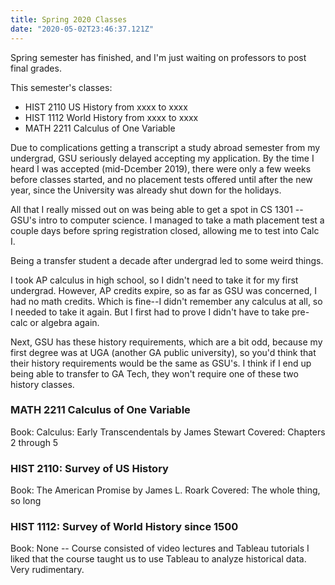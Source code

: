 ```yaml
---
title: Spring 2020 Classes
date: "2020-05-02T23:46:37.121Z"
---
```


Spring semester has finished, and I'm just waiting on professors to post final grades.

This semester's classes:
- HIST 2110 US History from xxxx to xxxx
- HIST 1112 World History from xxxx to xxxx
- MATH 2211 Calculus of One Variable

Due to complications getting a transcript a study abroad semester from my undergrad, GSU seriously delayed accepting my application. By the time I heard I was accepted (mid-Dcember 2019), there were only a few weeks before classes started, and no placement tests offered until after the new year, since the University was already shut down for the holidays.

All that I really missed out on was being able to get a spot in CS 1301 -- GSU's intro to computer science. I managed to take a math placement test a couple days before spring registration closed, allowing me to test into Calc I.

Being a transfer student a decade after undergrad led to some weird things.

I took AP calculus in high school, so I didn't need to take it for my first undergrad. However, AP credits expire, so as far as GSU was concerned, I had no math credits. Which is fine--I didn't remember any calculus at all, so I needed to take it again. But I first had to prove I didn't have to take pre-calc or algebra again.

Next, GSU has these history requirements, which are a bit odd, because my first degree was at UGA (another GA public university), so you'd think that their history requirements would be the same as GSU's. I think if I end up being able to transfer to GA Tech, they won't require one of these two history classes.

### MATH 2211 Calculus of One Variable
Book: Calculus: Early Transcendentals by James Stewart
Covered: Chapters 2 through 5

### HIST 2110: Survey of US History
Book: The American Promise by James L. Roark
Covered: The whole thing, so long

### HIST 1112: Survey of World History since 1500
Book: None -- Course consisted of video lectures and Tableau tutorials
I liked that the course taught us to use Tableau to analyze historical data. Very rudimentary.

